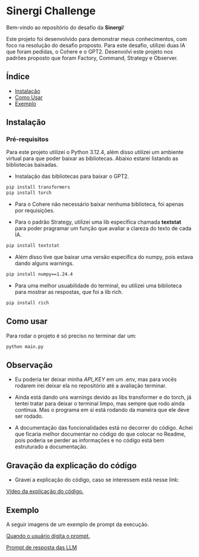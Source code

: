 # Sinergi Challenge

Bem-vindo ao repositório do desafio da **Sinergi**!

Este projeto foi desenvolvido para demonstrar meus conhecimentos, com foco na resolução do desafio proposto. Para este desafio, utilizei duas IA que foram pedidas, o Cohere e o GPT2. Desenvolvi este projeto nos padrões proposto que foram Factory, Command, Strategy e Observer. 

## Índice

- [Instalação](#instalação)
- [Como Usar](#como-usar)
- [Exemplo](#exemplo)

## Instalação

### Pré-requisitos

Para este projeto utilizei o Python 3.12.4, além disso utilizei um ambiente virtual para que poder baixar as bibliotecas. Abaixo estarei listando as bibliotecas baixadas.


- Instalação das bibliotecas para baixar o GPT2.
```bash
pip install transformers 
pip install torch
```

- Para o Cohere não necessário baixar nenhuma biblioteca, foi apenas por requisições.


- Para o padrão Strategy, utilizei uma lib específica chamada **textstat** para poder pragramar um função que avaliar a clareza do texto de cada IA.

```bash
pip install textstat
```

- Além disso tive que baixar uma versão específica do numpy, pois estava dando alguns warnings.

```bash
pip install numpy==1.24.4
```

- Para uma melhor usuabilidade do terminal, eu utilizei uma biblioteca para mostrar as respostas, que foi a lib rich.

```bash
pip install rich
```

## Como usar

Para rodar o projeto é só preciso no terminar dar um:

```bash
python main.py
```

## Observação

- Eu poderia ter deixar minha *API_KEY* em um .env, mas para vocês rodarem irei deixar ela no repositório até a avaliação terminar.

- Ainda está dando uns warnings devido as libs transformer e do torch, já tentei tratar para deixar o terminal limpo, mas sempre que rodo ainda continua. Mas o programa em si está rodando da maneira que ele deve ser rodado. 

- A documentação das funcionalidades está no decorrer do código. Achei que ficaria melhor documentar no código do que colocar no Readme, pois poderia se perder as informações e no código está bem estruturado a documentação.

## Gravação da explicação do código

- Gravei a explicação do código, caso se interessem está nesse link:

[Vídeo da explicação do código.](https://youtu.be/eDTAYRJh_wM)

## Exemplo

A seguir imagens de um exemplo de prompt da execução.

[Quando o usuário digita o prompt.](assets/Terminal-1.png)

[Prompt de resposta das LLM]( assets/Terminal-2.png)